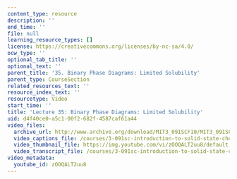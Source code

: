 ```yaml
---
content_type: resource
description: ''
end_time: ''
file: null
learning_resource_types: []
license: https://creativecommons.org/licenses/by-nc-sa/4.0/
ocw_type: ''
optional_tab_title: ''
optional_text: ''
parent_title: '35. Binary Phase Diagrams: Limited Solubility'
parent_type: CourseSection
related_resources_text: ''
resource_index_text: ''
resourcetype: Video
start_time: ''
title: 'Lecture 35: Binary Phase Diagrams: Limited Solubility'
uid: d4f40ce0-a5c1-00f2-682f-4587caf61a44
video_files:
  archive_url: http://www.archive.org/download/MIT3_091SCF10/MIT3_091SCF10lec35_300k.mp4
  video_captions_file: /courses/3-091sc-introduction-to-solid-state-chemistry-fall-2010/073e6e47032d55f6abde3c7752a47d96_zOOQALT2uu8.vtt
  video_thumbnail_file: https://img.youtube.com/vi/zOOQALT2uu8/default.jpg
  video_transcript_file: /courses/3-091sc-introduction-to-solid-state-chemistry-fall-2010/d5bcee544f313876fb1bab6788babd61_zOOQALT2uu8.pdf
video_metadata:
  youtube_id: zOOQALT2uu8
---
```

